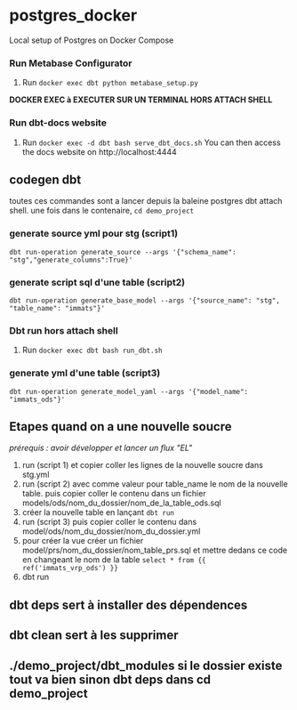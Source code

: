 # postgres_docker
Local setup of Postgres on Docker Compose

### Run Metabase Configurator
1. Run `docker exec dbt python metabase_setup.py`



**DOCKER EXEC à EXECUTER SUR UN TERMINAL HORS ATTACH SHELL**

### Run dbt-docs website
1. Run `docker exec -d dbt bash serve_dbt_docs.sh`
You can then access the docs website on http://localhost:4444

## codegen dbt
toutes ces commandes sont a lancer depuis la baleine postgres dbt attach shell.
une fois dans le contenaire, `cd demo_project`

### generate source yml pour stg (script1)
`dbt run-operation generate_source --args '{"schema_name": "stg","generate_columns":True}'`

### generate script sql d'une table (script2) 
`dbt run-operation generate_base_model --args '{"source_name": "stg", "table_name": "immats"}'`

### Dbt run hors attach shell
1. Run `docker exec dbt bash run_dbt.sh`

### generate yml d'une table (script3)
`dbt run-operation generate_model_yaml --args '{"model_name": "immats_ods"}'`

## Etapes quand on a une nouvelle soucre
*prérequis : avoir développer et lancer un flux "EL"*
1. run (script 1) et copier coller les lignes de la nouvelle soucre dans stg.yml
2. run (script 2) avec comme valeur pour table_name le nom de la nouvelle table. puis copier coller le contenu dans un fichier models/ods/nom_du_dossier/nom_de_la_table_ods.sql
3. créer la nouvelle table en lançant `dbt run` 
4. run (script 3) puis copier coller le contenu dans model/ods/nom_du_dossier/nom_du_dossier.yml
5. pour créer la vue créer un fichier model/prs/nom_du_dossier/nom_table_prs.sql et mettre dedans ce code en changeant le nom de la table  `select * from {{ ref('immats_vrp_ods') }}`
6. dbt run 

## dbt deps sert à installer des dépendences 

## dbt clean sert à les supprimer 

## ./demo_project/dbt_modules si le dossier existe tout va bien sinon dbt deps dans cd demo_project 